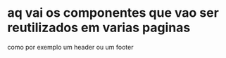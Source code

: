 # aq vai os componentes que vao ser reutilizados em varias paginas
como por exemplo um header ou um footer